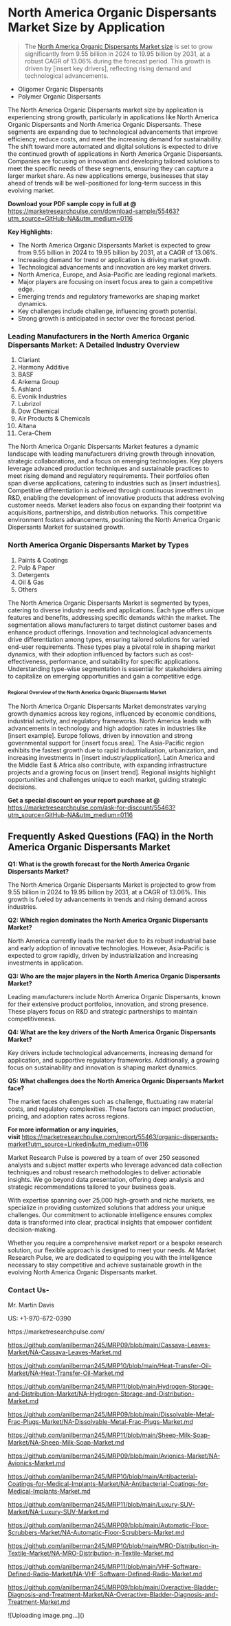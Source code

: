 <h1>North America Organic Dispersants Market&nbsp;Size by Application</h1><blockquote><p>The <a href="https://marketresearchpulse.com/download-sample/55463?utm_source=GitHub-NA&amp;utm_medium=0116">North America Organic Dispersants Market size</a> is set to grow significantly from 9.55 billion in 2024 to 19.95 billion by 2031, at a robust CAGR of 13.06% during the forecast period. This growth is driven by [insert key drivers], reflecting rising demand and technological advancements.</p></blockquote><ul><li>Oligomer Organic Dispersants<li> Polymer Organic Dispersants</li></ul><p>The North America Organic Dispersants market size by application is experiencing strong growth, particularly in applications like North America Organic Dispersants and North America Organic Dispersants. These segments are expanding due to technological advancements that improve efficiency, reduce costs, and meet the increasing demand for sustainability. The shift toward more automated and digital solutions is expected to drive the continued growth of applications in North America Organic Dispersants. Companies are focusing on innovation and developing tailored solutions to meet the specific needs of these segments, ensuring they can capture a larger market share. As new applications emerge, businesses that stay ahead of trends will be well-positioned for long-term success in this evolving market.</p><p><strong>Download your PDF sample copy in full at @ </strong><a href="https://marketresearchpulse.com/download-sample/55463?utm_source=GitHub-NA&amp;utm_medium=0116">https://marketresearchpulse.com/download-sample/55463?utm_source=GitHub-NA&amp;utm_medium=0116</a></p><p><strong>Key Highlights: </strong></p><ul><li>The North America Organic Dispersants Market is expected to grow from 9.55 billion in 2024 to 19.95 billion by 2031, at a CAGR of 13.06%.</li><li>Increasing demand for trend or application is driving market growth.</li><li>Technological advancements and innovation are key market drivers.</li><li>North America, Europe, and Asia-Pacific are leading regional markets.</li><li>Major players are focusing on insert focus area to gain a competitive edge.</li><li>Emerging trends and regulatory frameworks are shaping market dynamics.</li><li>Key challenges include challenge, influencing growth potential.</li><li>Strong growth is anticipated in sector over the forecast period.</li></ul><h3>Leading Manufacturers in the North America Organic Dispersants Market: A Detailed Industry Overview</h3><ol><li>Clariant</li><li>Harmony Additive</li><li>BASF</li><li>Arkema Group</li><li>Ashland</li><li>Evonik Industries</li><li>Lubrizol</li><li>Dow Chemical</li><li>Air Products & Chemicals</li><li>Altana</li><li>Cera-Chem</li></ol><div class="flex max-w-full flex-col flex-grow"><div class="min-h-8 text-message flex w-full flex-col items-end gap-2 whitespace-normal break-words [.text-message+&amp;]:mt-5" dir="auto" data-message-author-role="assistant" data-message-id="fd8432e4-4910-450d-b182-61b7bfb0a01f" data-message-model-slug="gpt-4o"><div class="flex w-full flex-col gap-1 empty:hidden first:pt-[3px]"><div class="markdown prose w-full break-words dark:prose-invert light"><p>The North America Organic Dispersants Market features a dynamic landscape with leading manufacturers driving growth through innovation, strategic collaborations, and a focus on emerging technologies. Key players leverage advanced production techniques and sustainable practices to meet rising demand and regulatory requirements. Their portfolios often span diverse applications, catering to industries such as [insert industries]. Competitive differentiation is achieved through continuous investment in R&amp;D, enabling the development of innovative products that address evolving customer needs. Market leaders also focus on expanding their footprint via acquisitions, partnerships, and distribution networks. This competitive environment fosters advancements, positioning the North America Organic Dispersants Market for sustained growth.</p></div></div></div></div><h3>North America Organic Dispersants Market by Types</h3><ol><li>Paints & Coatings<li> Pulp & Paper<li> Detergents<li> Oil & Gas<li> Others</li></ol><div class="flex max-w-full flex-col flex-grow"><div class="min-h-8 text-message flex w-full flex-col items-end gap-2 whitespace-normal break-words [.text-message+&amp;]:mt-5" dir="auto" data-message-author-role="assistant" data-message-id="084470be-0bb7-4664-bddf-5156b4f41249" data-message-model-slug="gpt-4o-mini"><div class="flex w-full flex-col gap-1 empty:hidden first:pt-[3px]"><div class="markdown prose w-full break-words dark:prose-invert light"><p>The North America Organic Dispersants Market is segmented by types, catering to diverse industry needs and applications. Each type offers unique features and benefits, addressing specific demands within the market. The segmentation allows manufacturers to target distinct customer bases and enhance product offerings. Innovation and technological advancements drive differentiation among types, ensuring tailored solutions for varied end-user requirements. These types play a pivotal role in shaping market dynamics, with their adoption influenced by factors such as cost-effectiveness, performance, and suitability for specific applications. Understanding type-wise segmentation is essential for stakeholders aiming to capitalize on emerging opportunities and gain a competitive edge.</p></div></div></div></div><h3><span style="font-size: 11px;">Regional Overview of the North America Organic Dispersants Market</span></h3><div class="flex max-w-full flex-col flex-grow"><div class="min-h-8 text-message flex w-full flex-col items-end gap-2 whitespace-normal break-words [.text-message+&amp;]:mt-5" dir="auto" data-message-author-role="assistant" data-message-id="e9038762-ce64-4e30-91c9-9bd413514231" data-message-model-slug="gpt-4o-mini"><div class="flex w-full flex-col gap-1 empty:hidden first:pt-[3px]"><div class="markdown prose w-full break-words dark:prose-invert light"><p>The North America Organic Dispersants Market demonstrates varying growth dynamics across key regions, influenced by economic conditions, industrial activity, and regulatory frameworks. North America leads with advancements in technology and high adoption rates in industries like [insert example]. Europe follows, driven by innovation and strong governmental support for [insert focus area]. The Asia-Pacific region exhibits the fastest growth due to rapid industrialization, urbanization, and increasing investments in [insert industry/application]. Latin America and the Middle East &amp; Africa also contribute, with expanding infrastructure projects and a growing focus on [insert trend]. Regional insights highlight opportunities and challenges unique to each market, guiding strategic decisions.</p></div></div></div></div><p><strong>Get a special discount on your report purchase at @ </strong><a href="https://marketresearchpulse.com/ask-for-discount/55463?utm_source=GitHub-NA&amp;utm_medium=0116">https://marketresearchpulse.com/ask-for-discount/55463?utm_source=GitHub-NA&amp;utm_medium=0116</a></p><h2>Frequently Asked Questions (FAQ) in the North America Organic Dispersants Market</h2><p><strong>Q1: What is the growth forecast for the North America Organic Dispersants Market?</strong></p><p>The North America Organic Dispersants Market is projected to grow from 9.55 billion in 2024 to 19.95 billion by 2031, at a CAGR of 13.06%. This growth is fueled by advancements in trends and rising demand across industries.</p><p><strong>Q2: Which region dominates the North America Organic Dispersants Market?</strong></p><p>North America currently leads the market due to its robust industrial base and early adoption of innovative technologies. However, Asia-Pacific is expected to grow rapidly, driven by industrialization and increasing investments in application.</p><p><strong>Q3: Who are the major players in the North America Organic Dispersants Market?</strong></p><p>Leading manufacturers include North America Organic Dispersants, known for their extensive product portfolios, innovation, and strong presence. These players focus on R&amp;D and strategic partnerships to maintain competitiveness.</p><p><strong>Q4: What are the key drivers of the North America Organic Dispersants Market?</strong></p><p>Key drivers include technological advancements, increasing demand for application, and supportive regulatory frameworks. Additionally, a growing focus on sustainability and innovation is shaping market dynamics.</p><p><strong>Q5: What challenges does the North America Organic Dispersants Market face?</strong></p><p>The market faces challenges such as challenge, fluctuating raw material costs, and regulatory complexities. These factors can impact production, pricing, and adoption rates across regions.</p><p><strong>For more information or any inquiries, visit&nbsp;</strong><a href="https://marketresearchpulse.com/report/55463/organic-dispersants-market?utm_source=Linkedin&utm_medium=0116">https://marketresearchpulse.com/report/55463/organic-dispersants-market?utm_source=Linkedin&utm_medium=0116</a></p><p>Market Research Pulse is powered by a team of over 250 seasoned analysts and subject matter experts who leverage advanced data collection techniques and robust research methodologies to deliver actionable insights. We go beyond data presentation, offering deep analysis and strategic recommendations tailored to your business goals.</p><p>With expertise spanning over 25,000 high-growth and niche markets, we specialize in providing customized solutions that address your unique challenges. Our commitment to actionable intelligence ensures complex data is transformed into clear, practical insights that empower confident decision-making.</p><p>Whether you require a comprehensive market report or a bespoke research solution, our flexible approach is designed to meet your needs. At Market Research Pulse, we are dedicated to equipping you with the intelligence necessary to stay competitive and achieve sustainable growth in the evolving North America Organic Dispersants market.</p><h3><strong>Contact Us-</strong></h3><p>Mr. Martin Davis</p><p>US: +1-970-672-0390</p><p>https://marketresearchpulse.com/</p><p><a href="https://github.com/anilberman245/MRP09/blob/main/Cassava-Leaves-Market/NA-Cassava-Leaves-Market.md">https://github.com/anilberman245/MRP09/blob/main/Cassava-Leaves-Market/NA-Cassava-Leaves-Market.md</a></p><p><a href="https://github.com/anilberman245/MRP10/blob/main/Heat-Transfer-Oil-Market/NA-Heat-Transfer-Oil-Market.md">https://github.com/anilberman245/MRP10/blob/main/Heat-Transfer-Oil-Market/NA-Heat-Transfer-Oil-Market.md</a></p><p><a href="https://github.com/anilberman245/MRP11/blob/main/Hydrogen-Storage-and-Distribution-Market/NA-Hydrogen-Storage-and-Distribution-Market.md">https://github.com/anilberman245/MRP11/blob/main/Hydrogen-Storage-and-Distribution-Market/NA-Hydrogen-Storage-and-Distribution-Market.md</a></p><p><a href="https://github.com/anilberman245/MRP09/blob/main/Dissolvable-Metal-Frac-Plugs-Market/NA-Dissolvable-Metal-Frac-Plugs-Market.md">https://github.com/anilberman245/MRP09/blob/main/Dissolvable-Metal-Frac-Plugs-Market/NA-Dissolvable-Metal-Frac-Plugs-Market.md</a></p><p><a href="https://github.com/anilberman245/MRP11/blob/main/Sheep-Milk-Soap-Market/NA-Sheep-Milk-Soap-Market.md">https://github.com/anilberman245/MRP11/blob/main/Sheep-Milk-Soap-Market/NA-Sheep-Milk-Soap-Market.md</a></p><p><a href="https://github.com/anilberman245/MRP09/blob/main/Avionics-Market/NA-Avionics-Market.md">https://github.com/anilberman245/MRP09/blob/main/Avionics-Market/NA-Avionics-Market.md</a></p><p><a href="https://github.com/anilberman245/MRP10/blob/main/Antibacterial-Coatings-for-Medical-Implants-Market/NA-Antibacterial-Coatings-for-Medical-Implants-Market.md">https://github.com/anilberman245/MRP10/blob/main/Antibacterial-Coatings-for-Medical-Implants-Market/NA-Antibacterial-Coatings-for-Medical-Implants-Market.md</a></p><p><a href="https://github.com/anilberman245/MRP11/blob/main/Luxury-SUV-Market/NA-Luxury-SUV-Market.md">https://github.com/anilberman245/MRP11/blob/main/Luxury-SUV-Market/NA-Luxury-SUV-Market.md</a></p><p><a href="https://github.com/anilberman245/MRP09/blob/main/Automatic-Floor-Scrubbers-Market/NA-Automatic-Floor-Scrubbers-Market.md">https://github.com/anilberman245/MRP09/blob/main/Automatic-Floor-Scrubbers-Market/NA-Automatic-Floor-Scrubbers-Market.md</a></p><p><a href="https://github.com/anilberman245/MRP10/blob/main/MRO-Distribution-in-Textile-Market/NA-MRO-Distribution-in-Textile-Market.md">https://github.com/anilberman245/MRP10/blob/main/MRO-Distribution-in-Textile-Market/NA-MRO-Distribution-in-Textile-Market.md</a></p><p><a href="https://github.com/anilberman245/MRP11/blob/main/VHF-Software-Defined-Radio-Market/NA-VHF-Software-Defined-Radio-Market.md">https://github.com/anilberman245/MRP11/blob/main/VHF-Software-Defined-Radio-Market/NA-VHF-Software-Defined-Radio-Market.md</a></p><p><a href="https://github.com/anilberman245/MRP09/blob/main/Overactive-Bladder-Diagnosis-and-Treatment-Market/NA-Overactive-Bladder-Diagnosis-and-Treatment-Market.md">https://github.com/anilberman245/MRP09/blob/main/Overactive-Bladder-Diagnosis-and-Treatment-Market/NA-Overactive-Bladder-Diagnosis-and-Treatment-Market.md</a></p>
![Uploading image.png…]()

